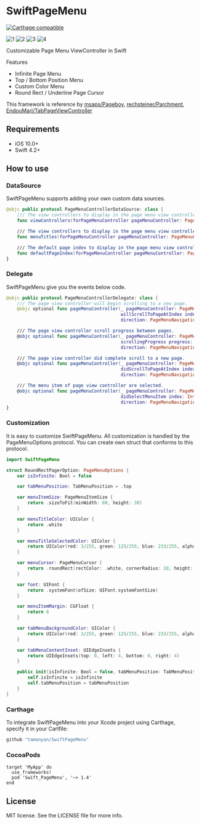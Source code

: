 SwiftPageMenu
===================================

[![Carthage compatible](https://img.shields.io/badge/Carthage-compatible-4BC51D.svg?style=flat)](https://github.com/hsylife/SwiftyPickerPopover)


![1](https://raw.githubusercontent.com/tamanyan/SwiftPageMenu/master/screen_captures/1.gif)
![2](https://raw.githubusercontent.com/tamanyan/SwiftPageMenu/master/screen_captures/2.gif)
![3](https://raw.githubusercontent.com/tamanyan/SwiftPageMenu/master/screen_captures/3.gif)
![4](https://raw.githubusercontent.com/tamanyan/SwiftPageMenu/master/screen_captures/4.gif)


Customizable Page Menu ViewController in Swift

Features

- Infinite Page Menu
- Top / Bottom Position Menu
- Custom Color Menu
- Round Rect / Underline Page Cursor

This framework is reference by [msaps/Pageboy](https://github.com/msaps/Pageboy), [rechsteiner/Parchment](https://github.com/rechsteiner/Parchment), [EndouMari/TabPageViewController](https://github.com/EndouMari/TabPageViewController)

## Requirements

- iOS 10.0+
- Swift 4.2+

## How to use

### DataSource

SwiftPageMenu supports adding your own custom data sources.

```swift
@objc public protocol PageMenuControllerDataSource: class {
    /// The view controllers to display in the page menu view controller.
    func viewControllers(forPageMenuController pageMenuController: PageMenuController) -> [UIViewController]

    /// The view controllers to display in the page menu view controller.
    func menuTitles(forPageMenuController pageMenuController: PageMenuController) -> [String]

    /// The default page index to display in the page menu view controller.
    func defaultPageIndex(forPageMenuController pageMenuController: PageMenuController) -> Int
}
```

### Delegate

SwiftPageMenu give you the events below code.

```swift
@objc public protocol PageMenuControllerDelegate: class {
    /// The page view controller will begin scrolling to a new page.
    @objc optional func pageMenuController(_ pageMenuController: PageMenuController,
                                           willScrollToPageAtIndex index: Int,
                                           direction: PageMenuNavigationDirection)

    /// The page view controller scroll progress between pages.
    @objc optional func pageMenuController(_ pageMenuController: PageMenuController,
                                           scrollingProgress progress: CGFloat,
                                           direction: PageMenuNavigationDirection)

    /// The page view controller did complete scroll to a new page.
    @objc optional func pageMenuController(_ pageMenuController: PageMenuController,
                                           didScrollToPageAtIndex index: Int,
                                           direction: PageMenuNavigationDirection)

    /// The menu item of page view controller are selected.
    @objc optional func pageMenuController(_ pageMenuController: PageMenuController,
                                           didSelectMenuItem index: Int,
                                           direction: PageMenuNavigationDirection)
}
```

### Customization

It is easy to customize SwiftPageMenu. All customization is handled by the PageMenuOptions protocol.
You can create own struct that conforms to this protocol.

```swift
import SwiftPageMenu

struct RoundRectPagerOption: PageMenuOptions {
    var isInfinite: Bool = false

    var tabMenuPosition: TabMenuPosition = .top

    var menuItemSize: PageMenuItemSize {
        return .sizeToFit(minWidth: 80, height: 30)
    }

    var menuTitleColor: UIColor {
        return .white
    }

    var menuTitleSelectedColor: UIColor {
        return UIColor(red: 3/255, green: 125/255, blue: 233/255, alpha: 1)
    }

    var menuCursor: PageMenuCursor {
        return .roundRect(rectColor: .white, cornerRadius: 10, height: 22)
    }

    var font: UIFont {
        return .systemFont(ofSize: UIFont.systemFontSize)
    }

    var menuItemMargin: CGFloat {
        return 8
    }

    var tabMenuBackgroundColor: UIColor {
        return UIColor(red: 3/255, green: 125/255, blue: 233/255, alpha: 1)
    }

    var tabMenuContentInset: UIEdgeInsets {
        return UIEdgeInsets(top: 0, left: 4, bottom: 0, right: 4)
    }

    public init(isInfinite: Bool = false, tabMenuPosition: TabMenuPosition = .top) {
        self.isInfinite = isInfinite
        self.tabMenuPosition = tabMenuPosition
    }
}
```

### Carthage

To integrate SwiftPageMenu into your Xcode project using Carthage, specify it in your Cartfile:

```ruby
github "tamanyan/SwiftPageMenu"
```

### CocoaPods

```
target 'MyApp' do
  use_frameworks!
  pod 'Swift_PageMenu', '~> 1.4'
end
```

## License

MIT license. See the LICENSE file for more info.
